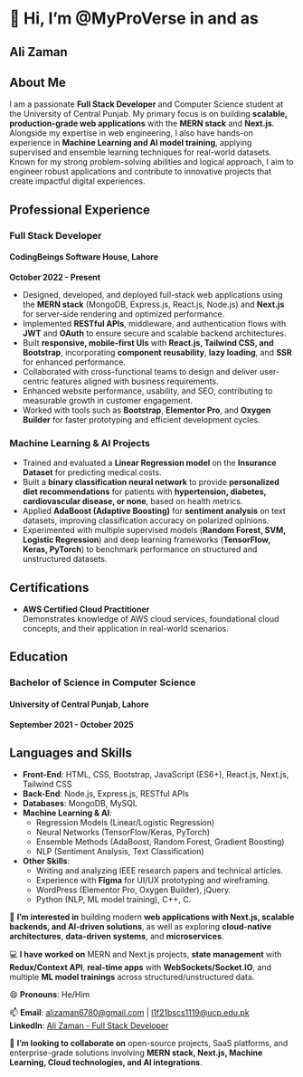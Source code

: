 # 👋 Hi, I’m @MyProVerse in and as  
## Ali Zaman  

## About Me  

I am a passionate **Full Stack Developer** and Computer Science student at the University of Central Punjab. My primary focus is on building **scalable, production-grade web applications** with the **MERN stack** and **Next.js**. Alongside my expertise in web engineering, I also have hands-on experience in **Machine Learning and AI model training**, applying supervised and ensemble learning techniques for real-world datasets. Known for my strong problem-solving abilities and logical approach, I aim to engineer robust applications and contribute to innovative projects that create impactful digital experiences.  

## Professional Experience  

### Full Stack Developer  
#### CodingBeings Software House, Lahore  
**October 2022 - Present**  

- Designed, developed, and deployed full-stack web applications using the **MERN stack** (MongoDB, Express.js, React.js, Node.js) and **Next.js** for server-side rendering and optimized performance.  
- Implemented **RESTful APIs**, middleware, and authentication flows with **JWT** and **OAuth** to ensure secure and scalable backend architectures.  
- Built **responsive, mobile-first UIs** with **React.js, Tailwind CSS, and Bootstrap**, incorporating **component reusability**, **lazy loading**, and **SSR** for enhanced performance.  
- Collaborated with cross-functional teams to design and deliver user-centric features aligned with business requirements.  
- Enhanced website performance, usability, and SEO, contributing to measurable growth in customer engagement.  
- Worked with tools such as **Bootstrap**, **Elementor Pro**, and **Oxygen Builder** for faster prototyping and efficient development cycles.  

### Machine Learning & AI Projects  

- Trained and evaluated a **Linear Regression model** on the **Insurance Dataset** for predicting medical costs.  
- Built a **binary classification neural network** to provide **personalized diet recommendations** for patients with **hypertension, diabetes, cardiovascular disease, or none**, based on health metrics.  
- Applied **AdaBoost (Adaptive Boosting)** for **sentiment analysis** on text datasets, improving classification accuracy on polarized opinions.  
- Experimented with multiple supervised models (**Random Forest, SVM, Logistic Regression**) and deep learning frameworks (**TensorFlow, Keras, PyTorch**) to benchmark performance on structured and unstructured datasets.  

## Certifications  

- **AWS Certified Cloud Practitioner**  
  Demonstrates knowledge of AWS cloud services, foundational cloud concepts, and their application in real-world scenarios.  

## Education  

### Bachelor of Science in Computer Science  
#### University of Central Punjab, Lahore  
**September 2021 - October 2025**  

## Languages and Skills  

- **Front-End**: HTML, CSS, Bootstrap, JavaScript (ES6+), React.js, Next.js, Tailwind CSS  
- **Back-End**: Node.js, Express.js, RESTful APIs  
- **Databases**: MongoDB, MySQL  
- **Machine Learning & AI**:  
  - Regression Models (Linear/Logistic Regression)  
  - Neural Networks (TensorFlow/Keras, PyTorch)  
  - Ensemble Methods (AdaBoost, Random Forest, Gradient Boosting)  
  - NLP (Sentiment Analysis, Text Classification)  
- **Other Skills**:  
  - Writing and analyzing IEEE research papers and technical articles.  
  - Experience with **Figma** for UI/UX prototyping and wireframing.  
  - WordPress (Elementor Pro, Oxygen Builder), jQuery.  
  - Python (NLP, ML model training), C++, C.  

👀 **I’m interested in** building modern **web applications with Next.js, scalable backends, and AI-driven solutions**, as well as exploring **cloud-native architectures**, **data-driven systems**, and **microservices**.  

💻 **I have worked on** MERN and Next.js projects, **state management** with **Redux/Context API**, **real-time apps** with **WebSockets/Socket.IO**, and multiple **ML model trainings** across structured/unstructured data.  

😄 **Pronouns**: He/Him  

📫 **Email**: alizaman6780@gmail.com | l1f21bscs1119@ucp.edu.pk  
**LinkedIn**: [Ali Zaman - Full Stack Developer](https://www.linkedin.com/in/ali-zaman-web-developer/)  

💞️ **I’m looking to collaborate on** open-source projects, SaaS platforms, and enterprise-grade solutions involving **MERN stack, Next.js, Machine Learning, Cloud technologies, and AI integrations**.  
